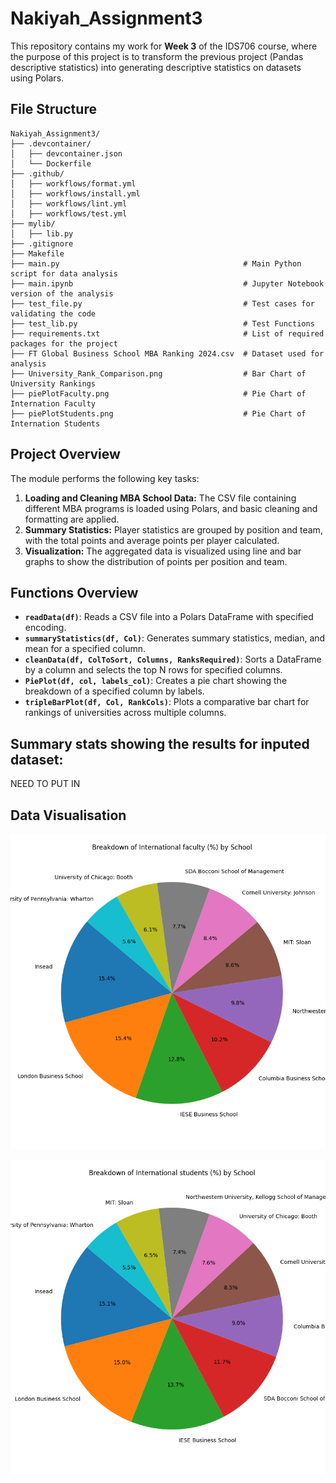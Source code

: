# Nakiyah_Assignment3

This repository contains my work for **Week 3** of the IDS706 course, where the purpose of this project is to transform the previous project (Pandas descriptive statistics) into generating descriptive statistics on datasets using Polars.

## File Structure 
```
Nakiyah_Assignment3/
├── .devcontainer/
│   ├── devcontainer.json
│   └── Dockerfile
├── .github/
│   ├── workflows/format.yml
│   ├── workflows/install.yml
│   ├── workflows/lint.yml
│   ├── workflows/test.yml
├── mylib/
│   ├── lib.py
├── .gitignore
├── Makefile
├── main.py                                         # Main Python script for data analysis
├── main.ipynb                                      # Jupyter Notebook version of the analysis
├── test_file.py                                    # Test cases for validating the code
├── test_lib.py                                     # Test Functions
├── requirements.txt                                # List of required packages for the project
├── FT Global Business School MBA Ranking 2024.csv  # Dataset used for analysis
├── University_Rank_Comparison.png                  # Bar Chart of University Rankings
├── piePlotFaculty.png                              # Pie Chart of Internation Faculty
├── piePlotStudents.png                             # Pie Chart of Internation Students
```

## Project Overview

The module performs the following key tasks:

1. **Loading and Cleaning MBA School Data:** The CSV file containing different MBA programs is loaded using Polars, and basic cleaning and formatting are applied.
2. **Summary Statistics:** Player statistics are grouped by position and team, with the total points and average points per player calculated.
3. **Visualization:** The aggregated data is visualized using line and bar graphs to show the distribution of points per position and team.


## Functions Overview
- **`readData(df)`**: Reads a CSV file into a Polars DataFrame with specified encoding.
- **`summaryStatistics(df, Col)`**: Generates summary statistics, median, and mean for a specified column.
- **`cleanData(df, ColToSort, Columns, RanksRequired)`**: Sorts a DataFrame by a column and selects the top N rows for specified columns.
- **`PiePlot(df, col, labels_col)`**: Creates a pie chart showing the breakdown of a specified column by labels.
- **`tripleBarPlot(df, Col, RankCols)`**: Plots a comparative bar chart for rankings of universities across multiple columns.

## Summary stats showing the results for inputed dataset:

NEED TO PUT IN

## Data Visualisation 

![piePlotFaculty](piePlotFaculty.png)

![piePlotStudents](piePlotStudents.png)
